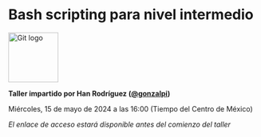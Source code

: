 # Bash scripting para nivel intermedio

<img src="https://upload.wikimedia.org/wikipedia/commons/thumb/8/82/Gnu-bash-logo.svg/216px-Gnu-bash-logo.svg.png" style="height: 100px;" alt="Git logo" />

**Taller impartido por Han Rodríguez ([@gonzalpi](https://github.com/gonzalpi))**

Miércoles, 15 de mayo de 2024 a las 16:00 (Tiempo del Centro de México)

*El enlace de acceso estará disponible antes del comienzo del taller*
